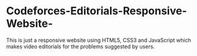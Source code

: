 # Codeforces-Editorials-Responsive-Website-
This is just a responsive website using HTML5, CSS3 and JavaScript which makes video editorials for the problems suggested by users. 
